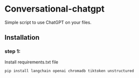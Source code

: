 # Conversational-chatgpt

Simple script to use ChatGPT on your files.

## Installation

###  step 1:
Install requirements.txt file
```
pip install langchain openai chromadb tiktoken unstructured
```


